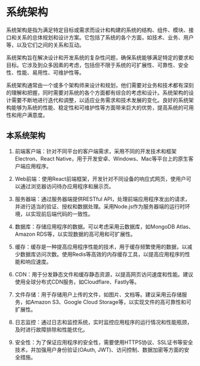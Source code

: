 # 系统架构

系统架构是指为满足特定目标或需求而设计和构建的系统的结构、组件、模块、接口和关系的总体规划和设计方案。它包括了系统的各个方面，如技术、业务、用户等，以及它们之间的关系和互动。

系统架构旨在解决设计和开发系统的复杂性问题，确保系统能够满足特定的要求和目标。它涉及到众多因素的考虑，包括但不限于系统的可扩展性、可靠性、安全性、性能、易用性、可维护性等。

系统架构通常由一个或多个架构师来设计和规划，他们需要对业务和技术都有深刻的理解和把握，同时需要对系统的各个方面都有综合的考虑和设计。系统架构的设计需要不断地进行迭代和调整，以适应业务需求和技术发展的变化。良好的系统架构能够为系统的性能、稳定性和可维护性等方面带来巨大的优势，提高系统的可用性和用户满意度。

## 本系统架构

1. 前端客户端：针对不同平台的客户端需求，采用不同的开发技术和框架Electron、React Native，用于开发安卓、Windows、Mac等平台上的原生客户端应用程序。

2. Web前端：使用React前端框架，开发针对不同设备的响应式网页，使用户可以通过浏览器访问待办应用程序和展示页。

3. 服务器端：通过服务器端提供RESTful API，处理前端应用程序发出的请求，并进行适当的验证、授权和数据处理。采用Node.js作为服务器端的运行时环境，以实现前后端代码的一致性。

4. 数据库：存储应用程序的数据。可以考虑采用云数据库，如MongoDB Atlas、Amazon RDS等，以实现数据的高可用和可扩展性。

5. 缓存：缓存是一种提高应用程序性能的技术，用于缓存频繁使用的数据，以减少数据库访问次数。使用Redis等高效的内存缓存工具，以提高应用程序的性能和响应速度。

6. CDN：用于分发静态文件和缓存静态资源，以提高网页访问速度和性能。建议使用全球分布式CDN服务，如Cloudflare、Fastly等。

7. 文件存储：用于存储用户上传的文件，如图片、文档等。建议采用云存储服务，如Amazon S3、Google Cloud Storage等，以实现文件的高可靠性和可扩展性。

8. 日志监控：通过日志和监控系统，实时监控应用程序的运行情况和性能瓶颈，及时进行故障排除和性能优化。

9. 安全性：为了保证应用程序的安全性，需要使用HTTPS协议、SSL证书等安全技术，并加强用户身份验证(OAuth, JWT)、访问控制、数据加密等方面的安全措施。
